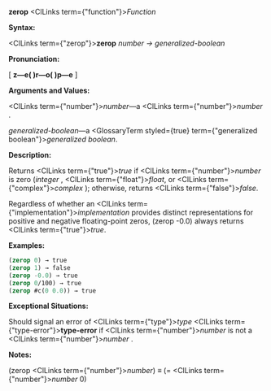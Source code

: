 **zerop** <ClLinks  term={"function"}><i>Function</i></ClLinks> 



**Syntax:** 



<ClLinks  term={"zerop"}><b>zerop</b></ClLinks> *number → generalized-boolean* 



**Pronunciation:** 



[ **z—e( )r—o( )p—e** ] 



**Arguments and Values:** 



<ClLinks  term={"number"}><i>number</i></ClLinks>—a <ClLinks  term={"number"}><i>number</i></ClLinks> . 



*generalized-boolean*—a <GlossaryTerm styled={true} term={"generalized boolean"}><i>generalized boolean</i></GlossaryTerm>. 



**Description:** 



Returns <ClLinks  term={"true"}><i>true</i></ClLinks> if <ClLinks  term={"number"}><i>number</i></ClLinks> is zero (*integer* , <ClLinks  term={"float"}><i>float</i></ClLinks>, or <ClLinks  term={"complex"}><i>complex</i></ClLinks> ); otherwise, returns <ClLinks  term={"false"}><i>false</i></ClLinks>. 



Regardless of whether an <ClLinks  term={"implementation"}><i>implementation</i></ClLinks> provides distinct representations for positive and negative floating-point zeros, (zerop -0.0) always returns <ClLinks  term={"true"}><i>true</i></ClLinks>. 



**Examples:**
```lisp
(zerop 0) → true 
(zerop 1) → false 
(zerop -0.0) → true 
(zerop 0/100) → true 
(zerop #c(0 0.0)) → true 
```
**Exceptional Situations:** 



Should signal an error of <ClLinks  term={"type"}><i>type</i></ClLinks> <ClLinks  term={"type-error"}><b>type-error</b></ClLinks> if <ClLinks  term={"number"}><i>number</i></ClLinks> is not a <ClLinks  term={"number"}><i>number</i></ClLinks> . 



**Notes:** 



(zerop <ClLinks  term={"number"}><i>number</i></ClLinks>) *≡* (= <ClLinks  term={"number"}><i>number</i></ClLinks> 0) 



